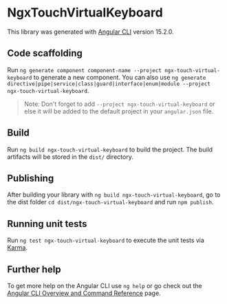 # NgxTouchVirtualKeyboard

This library was generated with [Angular CLI](https://github.com/angular/angular-cli) version 15.2.0.

## Code scaffolding

Run `ng generate component component-name --project ngx-touch-virtual-keyboard` to generate a new component. You can also use `ng generate directive|pipe|service|class|guard|interface|enum|module --project ngx-touch-virtual-keyboard`.
> Note: Don't forget to add `--project ngx-touch-virtual-keyboard` or else it will be added to the default project in your `angular.json` file. 

## Build

Run `ng build ngx-touch-virtual-keyboard` to build the project. The build artifacts will be stored in the `dist/` directory.

## Publishing

After building your library with `ng build ngx-touch-virtual-keyboard`, go to the dist folder `cd dist/ngx-touch-virtual-keyboard` and run `npm publish`.

## Running unit tests

Run `ng test ngx-touch-virtual-keyboard` to execute the unit tests via [Karma](https://karma-runner.github.io).

## Further help

To get more help on the Angular CLI use `ng help` or go check out the [Angular CLI Overview and Command Reference](https://angular.io/cli) page.
